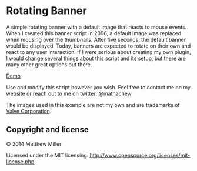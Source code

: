 Rotating Banner
================

A simple rotating banner with a default image that reacts to mouse events. When I created this banner script in 2006, a default image was replaced when mousing over the thumbnails. After five seconds, the default banner would be displayed. Today, banners are expected to rotate on their own and react to any user interaction. If I were serious about creating my own plugin, I would change several things about this script and its setup, but there are many other great options out there.

[Demo](http://www.mathachew.com/sandbox/rotating-banner/)

Use and modify this script however you wish. Feel free to contact me on my website or reach out to me on twitter: [@mathachew](http://www.twitter.com/mathachew)

The images used in this example are not my own and are trademarks of [Valve Corporation](http://www.valvesoftware.com/).

## Copyright and license

&copy; 2014 Matthew Miller

Licensed under the MIT licensing: http://www.opensource.org/licenses/mit-license.php
